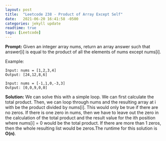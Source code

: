 ```yaml
---
layout: post
title:  "Leetcode 238 - Product of Array Except Self"
date:   2021-06-20 16:41:58 -0500
categories: jekyll update
readtime: true
tags: [Leetcode]
---
```

**Prompt:** Given an integer array nums, return an array answer such that answer[i] is equal to the product of all the elements of nums except nums[i].

Example: 
~~~
Input: nums = [1,2,3,4]
Output: [24,12,8,6]
~~~
~~~
Input: nums = [-1,1,0,-3,3]
Output: [0,0,9,0,0]
~~~

**Solution:** We can solve this with a simple loop. We can first calculate the total product. Then, we can loop through nums and the resulting array at i with be the product divided by nums[i]. This would only be true if there are no zeros. If there is one zero in nums, then we have to leave out the zero in the calculation of the total product and the result value for the ith position where nums[i] = 0 would be the total product. If there are more than 1 zeros, then the whole resulting list would be zeros.The runtime for this solution is **O(n)**.